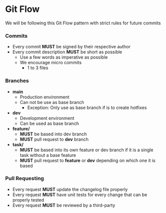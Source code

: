 # Git Flow

We will be following this Git Flow pattern with strict rules for future commits

### Commits

* Every commit **MUST** be signed by their respective author
* Every commit description **MUST** be short as possible
  * Use a few words as imperative as possible
  * We encourage micro commits
    * 1 to 3 files

### Branches

* **main**
  * Production environment
  * Can not be use as base branch
    * Exception: Only use as base branch if is to create hotfixes
* **dev**
  * Development environment
  * Can be used as base branch
* **feature/**
  * **MUST** be based into dev branch
  * **MUST** pull request to **dev** branch
* **task/**
  * **MUST** be based into its own feature or dev branch if it is a single task without a base feature
  * **MUST** pull request to **feature** or **dev** depending on which one it is based

### Pull Requesting

* Every request **MUST** update the changelog file properly
* Every request **MUST** have unit tests for every change that can be properly tested
* Every request **MUST** be reviewed by a third-party

